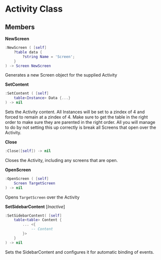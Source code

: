 Activity Class
===
Members
---
**NewScreen**
``` lua
:NewScreen ( [self]
	?table data {
		?string Name = 'Screen';
	}
) -> Screen NewScreen
```
Generates a new Screen object for the supplied Activity

**SetContent**
``` lua
:SetContent ( [self]
	table<Instance> Data {...}
) -> nil
```
Sets the Activity content. All Instances will be set to a zindex of 4 and forced
to remain at a zindex of 4. Make sure to get the table in the right order to
make sure they are parented in the right order. All you will manage to do by not
setting this up correctly is break all Screens that open over the Activity.

**Close**
``` lua
:Close([self]) -> nil
```
Closes the Activity, including any screens that are open.

**OpenScreen**
``` lua
:OpenScreen ( [self]
	Screen TargetScreen
) -> nil
```
Opens `TargetScreen` over the Activity

**SetSidebarContent** [*Inactive*]
``` lua
:SetSidebarContent( [self]
	table<table> Content {
		... <{
			-- Content
		}>
	}
) -> nil
```
Sets the SidebarContent and configures it for automatic binding of events.